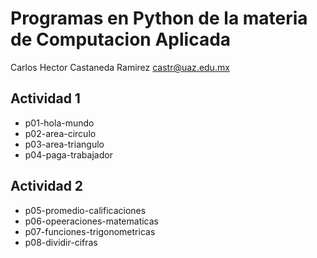 # Programas en Python de la materia de Computacion Aplicada

Carlos Hector Castaneda Ramirez
castr@uaz.edu.mx

## Actividad 1
- p01-hola-mundo
- p02-area-circulo
- p03-area-triangulo
- p04-paga-trabajador

## Actividad 2

- p05-promedio-calificaciones
- p06-opeeraciones-matematicas
- p07-funciones-trigonometricas
- p08-dividir-cifras
